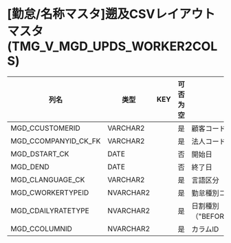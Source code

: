 # [勤怠/名称マスタ]遡及CSVレイアウトマスタ(TMG_V_MGD_UPDS_WORKER2COLS)
| 列名   | 类型   | KEY  | 可否为空 | 注释   |
| ---- | ---- | ---- | ---- | ---- |
|MGD_CCUSTOMERID|VARCHAR2||是|顧客コード|
|MGD_CCOMPANYID_CK_FK|VARCHAR2||是|法人コード|
|MGD_DSTART_CK|DATE||否|開始日|
|MGD_DEND|DATE||否|終了日|
|MGD_CLANGUAGE_CK|VARCHAR2||是|言語区分|
|MGD_CWORKERTYPEID|NVARCHAR2||是|勤怠種別コード|
|MGD_CDAILYRATETYPE|NVARCHAR2||是|日割種別（"BEFORE"or"AFTER"）|
|MGD_CCOLUMNID|NVARCHAR2||是|カラムID|
